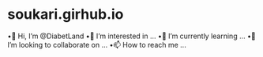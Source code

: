 # soukari.girhub.io
•👋 Hi, I’m @DiabetLand
•👀 I’m interested in ...
•🌱 I’m currently learning ...
•💞️ I’m looking to collaborate on ...
•📫 How to reach me ...
